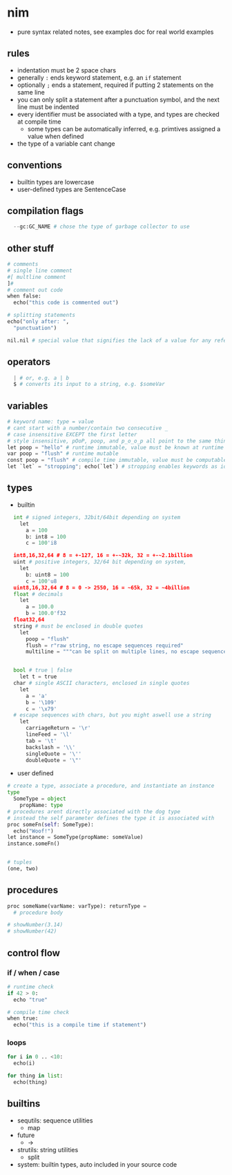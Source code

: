 # nim

- pure syntax related notes, see examples doc for real world examples

## rules

- indentation must be 2 space chars
- generally `:` ends keyword statement, e.g. an `if` statement
- optionally `;` ends a statement, required if putting 2 statements on the same line
- you can only split a statement after a punctuation symbol, and the next line must be indented
- every identifier must be associated with a type, and types are checked at compile time
  - some types can be automatically inferred, e.g. primtives assigned a value when defined
- the type of a variable cant change

## conventions

- builtin types are lowercase
- user-defined types are SentenceCase

## compilation flags

```python
  --gc:GC_NAME # chose the type of garbage collector to use

```

## other stuff

```python
# comments
# single line comment
#[ multline comment
]#
# comment out code
when false:
  echo("this code is commented out")

# splitting statements
echo("only after: ",
  "punctuation")

nil.nil # special value that signifies the lack of a value for any reference type
```

## operators

```python
  | # or, e.g. a | b
  $ # converts its input to a string, e.g. $someVar

```

## variables

```python
# keyword name: type = value
# cant start with a number/contain two consecutive _
# case insensitive EXCEPT the first letter
# style insensitive, pOoP, poop, and p_o_o_p all point to the same thing
let poop = "hello" # runtime immutable, value must be known at runtime
var poop = "flush" # runtime mutable
const poop = "flush" # compile time immutable, value must be computable at compile, most effiecient
let `let` = "stropping"; echo(`let`) # stropping enables keywords as identifiers

```

## types

- builtin

```python
  int # signed integers, 32bit/64bit depending on system
    let
      a = 100
      b: int8 = 100
      c = 100'i8

  int8,16,32,64 # 8 = +-127, 16 = +-~32k, 32 = +-~2.1billion
  uint # positive integers, 32/64 bit depending on system,
    let
      b: uint8 = 100
      c = 100'u8
  uint8,16,32,64 # 8 = 0 -> 2550, 16 = ~65k, 32 = ~4billion
  float # decimals
    let
      a = 100.0
      b = 100.0'f32
  float32,64
  string # must be enclosed in double quotes
    let
      poop = "flush"
      flush = r"raw string, no escape sequences required"
      multiline = """can be split on multiple lines, no escape sequences required"""


  bool # true | false
    let t = true
  char # single ASCII characters, enclosed in single quotes
    let
      a = 'a'
      b = '\109'
      c = '\x79'
  # escape sequences with chars, but you might aswell use a string
    let
      carriageReturn = '\r'
      lineFeed = '\l'
      tab = '\t'
      backslash = '\\'
      singleQuote = '\''
      doubleQuote = '\"'

```

- user defined

```python
# create a type, associate a procedure, and instantiate an instance
type
  SomeType = object
    propName: type
# procedures arent directly associated with the dog type
# instead the self parameter defines the type it is associated with
proc someFn(self: SomeType):
  echo("Woof!")
let instance = SomeType(propName: someValue)
instance.someFn()


# tuples
(one, two)
```

## procedures

```python
proc someName(varName: varType): returnType =
  # procedure body

# showNumber(3.14)
# showNumber(42)
```

## control flow

### if / when / case

```python
# runtime check
if 42 > 0:
  echo "true"

# compile time check
when true:
  echo("this is a compile time if statement")
```

### loops

```python
for i in 0 .. <10:
  echo(i)

for thing in list:
  echo(thing)

```

## builtins

- sequtils: sequence utilities
  - map
- future
  - ->
- strutils: string utilities
  - split
- system: builtin types, auto included in your source code
